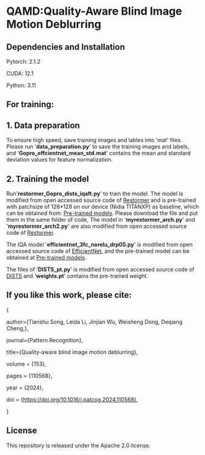 # QAMD:Quality-Aware Blind Image Motion Deblurring


## Dependencies and Installation
Pytorch: 2.1.2

CUDA: 12.1

Python: 3.11


## For training:

## 1. Data preparation

   To ensure high speed, save training images and lables into 'mat' files. Please run '**data_preparation.py**' to save the training images and labels, and '**Gopro_effcientnet_mean_std.mat**' contains the mean and standard deviation values for feature normalization.
   
## 2. Training the model

   Run'**restormer_Gopro_dists_iqaft.py**' to train the model. The model is modified  from open accessed source code of [Restormer](https://github.com/swz30/Restormer) and is pre-trained with patchsize of 128*128  on our device (Nidia TITANXP) as baseline, which can be obtained from: [Pre-trained models](https://pan.baidu.com/s/1YqQZaTRKPEdqYH3x6F4oJg?pwd=lv40 ). Please download the file and put them in the same folder of code, The model in '**myrestormer_arch.py**' and '**myrestormer_arch2.py**' are also modified from open accessed source code of [Restormer](https://github.com/swz30/Restormer). 
   
   The IQA model '**efficientnet_3fc_norelu_drp05.py**' is modified from open accessed source code of [EfficientNet](https://github.com/lukemelas/EfficientNet-PyTorch/tree/master/efficientnet_pytorch), and the pre-trained model can be obtained at [Pre-trained models](https://pan.baidu.com/s/1YqQZaTRKPEdqYH3x6F4oJg?pwd=lv40 ).
   
   The files of '**DISTS_pt.py**' is modified from  open accessed source code of [DISTS](https://github.com/dingkeyan93/DISTS) and '**weights.pt**' contains the pre-trained weight. 


## If you like this work, please cite:

{

  author={Tianshu Song, Leida Li, Jinjian Wu, Weisheng Dong, Deqiang Cheng,},
  
  journal={Pattern Recognition}, 
  
  title={Quality-aware blind image motion deblurring}, 
  
  volume = {153},
 
  pages = {110568},

  year = {2024},

  doi = {https://doi.org/10.1016/j.patcog.2024.110568},
  
}

  
## License
This repository is released under the Apache 2.0 license. 


